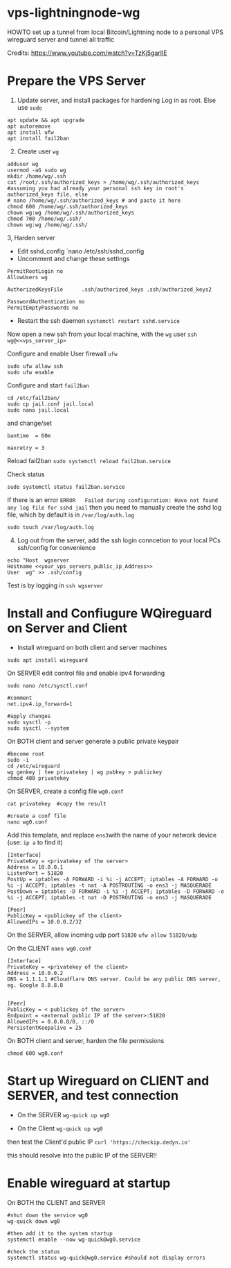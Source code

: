 # vps-lightningnode-wg
HOWTO set up a tunnel from local Bitcoin/Lightning node to a personal VPS wireguard server and tunnel all traffic

Credits: https://www.youtube.com/watch?v=TzKj5garlIE

# Prepare the VPS Server

1. Update server, and install packages for hardening
Log in as root. Else use `sudo`
```
apt update && apt upgrade
apt autoremove
apt install ufw
apt install fail2ban
```

2. Create user `wg` 
```
adduser wg
usermod -aG sudo wg
mkdir /home/wg/.ssh
cat /root/.ssh/authorized_keys > /home/wg/.ssh/authorized_keys  #assuming you had already your personal ssh key in root's authorized_keys file, else
# nano /home/wg/.ssh/authorized_keys # and paste it here
chmod 600 /home/wg/.ssh/authorized_keys 
chown wg:wg /home/wg/.ssh/authorized_keys 
chmod 700 /home/wg/.ssh/
chown wg:wg /home/wg/.ssh/
```

3, Harden server 

- Edit sshd_config `nano /etc/ssh/sshd_config 
- Uncomment and change these settings
```
PermitRootLogin no
AllowUsers wg

AuthorizedKeysFile      .ssh/authorized_keys .ssh/authorized_keys2

PasswordAuthentication no
PermitEmptyPasswords no
```

- Restart the ssh daemon 
`systemctl restart sshd.service`


Now open a new ssh from your local machine, with the `wg` user 
`ssh wg@<<vps_server_ip>`

Configure and enable User firewall `ufw`
```
sudo ufw allow ssh
sudo ufw enable
```

Configure and start `fail2ban`
```
cd /etc/fail2ban/
sudo cp jail.conf jail.local
sudo nano jail.local
```

and change/set
``` 
bantime  = 60m

maxretry = 3
```

Reload fail2ban
`sudo systemctl reload fail2ban.service`

Check status
```
sudo systemctl status fail2ban.service
```

If there is an error `ERROR   Failed during configuration: Have not found any log file for sshd jail` then you need to manually create the sshd log file, which by default is in `/var/log/auth.log`

```sudo touch /var/log/auth.log```


4. Log out from the server, add the ssh login conncetion to your local PCs ssh/config for convenience
```
echo "Host  wgserver
Hostname <<your_vps_servers_public_ip_Address>>
User  wg" >> .ssh/config
```

Test is by logging in
`ssh wgserver`


# Install and Confiugure WQireguard on Server and Client

- Install wireguard on both client and server machines

`sudo apt install wireguard`

On SERVER edit control file and enable ipv4 forwarding
```
sudo nano /etc/sysctl.conf

#comment
net.ipv4.ip_forward=1

#apply changes
sudo sysctl -p
sudo sysctl --system
```

On BOTH client and server generate a public private keypair

```
#become root
sudo -i
cd /etc/wireguard
wg genkey | tee privatekey | wg pubkey > publickey
chmod 400 privatekey
```

On SERVER, create a config file `wg0.conf`


```
cat privatekey  #copy the result

#create a conf file
nano wg0.conf
```

Add this template, and replace `ens3`with the name of your network device (use: `ip a` to find it) 

```
[Interface]
PrivateKey = <privatekey of the server> 
Address = 10.0.0.1
ListenPort = 51820
PostUp = iptables -A FORWARD -i %i -j ACCEPT; iptables -A FORWARD -o %i -j ACCEPT; iptables -t nat -A POSTROUTING -o ens3 -j MASQUERADE
PostDown = iptables -D FORWARD -i %i -j ACCEPT; iptables -D FORWARD -o %i -j ACCEPT; iptables -t nat -D POSTROUTING -o ens3 -j MASQUERADE

[Peer]
PublicKey = <publickey of the client>
AllowedIPs = 10.0.0.2/32

```

On the SERVER, allow incming udp port `51820`
`ufw allow 51820/udp`


On the CLIENT 
`nano wg0.conf`
 
```
[Interface]
PrivateKey = <privatekey of the client> 
Address = 10.0.0.2   
DNS = 1.1.1.1 #Cloudflare DNS server. Could be any public DNS server, eg. Google 8.8.8.8


[Peer]
PublicKey = < publickey of the server>
Endpoint = <external public IP of the server>:51820
AllowedIPs = 0.0.0.0/0, ::/0
PersistentKeepalive = 25
```

On BOTH client and server, harden the file permissions

`chmod 600 wg0.conf`

# Start up Wireguard on CLIENT and SERVER, and test connection

- On the SERVER
`wg-quick up wg0`


- On the Client 
`wg-quick up wg0`

then test the Client'd public IP
`curl 'https://checkip.dedyn.io'` 

this should resolve into the public IP of the SERVER!!


# Enable wireguard at startup

On BOTH the CLIENT and SERVER
```
#shut down the service wg0
wg-quick down wg0

#then add it to the system startup 
systemctl enable --now wg-quick@wg0.service

#check the status
systemctl status wg-quick@wg0.service #should not display errors
``` 
